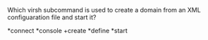 Which virsh subcommand is used to create a domain from an XML configuaration file and start it?

*connect
*console
+create
*define
*start
